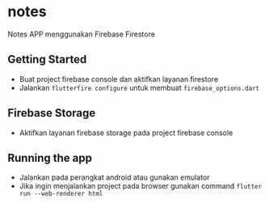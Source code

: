 # notes
Notes APP menggunakan Firebase Firestore

## Getting Started
- Buat project firebase console dan aktifkan layanan firestore
- Jalankan ``flutterfire configure`` untuk membuat ``firebase_options.dart``

## Firebase Storage
- Aktifkan layanan firebase storage pada project firebase console 

## Running the app
- Jalankan pada perangkat android atau gunakan emulator
- Jika ingin menjalankan project pada browser gunakan command ``flutter run --web-renderer html``
